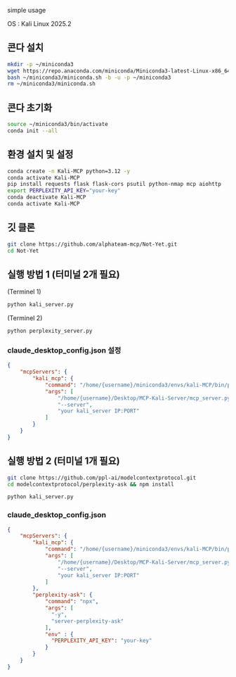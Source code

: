simple usage

OS : Kali Linux 2025.2

## 콘다 설치
```bash
mkdir -p ~/miniconda3
wget https://repo.anaconda.com/miniconda/Miniconda3-latest-Linux-x86_64.sh -O ~/miniconda3/miniconda.sh
bash ~/miniconda3/miniconda.sh -b -u -p ~/miniconda3
rm ~/miniconda3/miniconda.sh
```
## 콘다 초기화
```bash
source ~/miniconda3/bin/activate
conda init --all
```
## 환경 설치 및 설정
```bash
conda create -n Kali-MCP python=3.12 -y
conda activate Kali-MCP
pip install requests flask flask-cors psutil python-nmap mcp aiohttp
export PERPLEXITY_API_KEY="your-key"
conda deactivate Kali-MCP
conda activate Kali-MCP
```
## 깃 클론
```bash
git clone https://github.com/alphateam-mcp/Not-Yet.git
cd Not-Yet
```

## 실행 방법 1 (터미널 2개 필요)
(Terminel 1)
```bash
python kali_server.py
```
(Terminel 2)
```bash
python perplexity_server.py
```
### claude_desktop_config.json 설정
```json
{
    "mcpServers": {
        "kali_mcp": {
            "command": "/home/{username}/miniconda3/envs/kali-MCP/bin/python3",
            "args": [
                "/home/{username}/Desktop/MCP-Kali-Server/mcp_server.py",
                "--server",
                "your kali_server IP:PORT"
            ]
        }
    }
}
```
## 실행 방법 2 (터미널 1개 필요)
```bash
git clone https://github.com/ppl-ai/modelcontextprotocol.git
cd modelcontextprotocol/perplexity-ask && npm install

python kali_server.py
```
### claude_desktop_config.json
``` json
{
    "mcpServers": {
        "kali_mcp": {
            "command": "/home/{username}/miniconda3/envs/kali-MCP/bin/python3",
            "args": [
                "/home/{username}/Desktop/MCP-Kali-Server/mcp_server.py",
                "--server",
                "your kali_server IP:PORT"
            ]
        },
        "perplexity-ask": {
        	"command": "npx",
        	"args": [
          	  "-y",
          	  "server-perplexity-ask"
        	],
        	"env" : {
          	  "PERPLEXITY_API_KEY": "your-key"
        	}
    	}
    }
}
```
